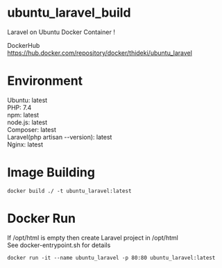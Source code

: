 # ubuntu_laravel_build
Laravel on Ubuntu Docker Container !  

DockerHub  
https://hub.docker.com/repository/docker/thideki/ubuntu_laravel

# Environment  
Ubuntu: latest  
PHP: 7.4  
npm: latest  
node.js: latest  
Composer: latest  
Laravel(php artisan --version): latest  
Nginx: latest  

# Image Building
    docker build ./ -t ubuntu_laravel:latest  

# Docker Run
If /opt/html is empty then create Laravel project in /opt/html  
See docker-entrypoint.sh for details  

    docker run -it --name ubuntu_laravel -p 80:80 ubuntu_laravel:latest  